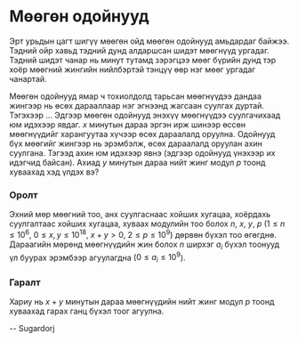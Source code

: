Мөөгөн одойнууд
===============
Эрт урьдын цагт шигүү мөөгөн ойд мөөгөн одойнууд амьдардаг байжээ. Тэдний ойр хавьд тэдний дунд алдаршсан шидэт мөөгнүүд ургадаг. Тэдний шидэт чанар нь минут тутамд зэрэгцээ мөөг бүрийн дунд тэр хоёр мөөгний жингийн нийлбэртэй тэнцүү өөр нэг мөөг ургадаг чанартай.

Мөөгөн одойнууд ямар ч тохиолдолд тарьсан мөөгнүүдээ дандаа жингээр нь өсөх дарааллаар нэг эгнээнд жагсаан суулгах дуртай. Тэгэхээр ... Эдгээр мөөгөн одойнууд энэхүү мөөгнүүдээ суулгачихаад юм идэхээр явдаг. $x$ минутын дараа эргэн ирж шинээр өссөн мөөгнүүдийг харангуутаа хүчээр өсөх дараалалд оруулна. Одойнууд бүх мөөгийг жингээр нь эрэмбэлж, өсөх дараалалд оруулан ахин суулгана. Тэгээд ахин юм идэхээр явнэ (эдгээр одойнууд үнэхээр их идэгчид байсан). Ахиад $y$ минутын дараа нийт жинг модул $p$ тоонд хуваахад хэд үлдэх вэ?

### Оролт
Эхний мөр мөөгний тоо, анх суулгаснаас хойших хугацаа, хоёрдахь суулгалтаас хойших хугацаа, хуваах модулийн тоо болох $n$, $x$, $y$, $p$ ($1 ≤ n ≤ 10^6$, $0 ≤ x, y ≤ 10^{18}$, $x + y > 0$, $2 ≤ p ≤ 10^9$) дөрвөн бүхэл тоо өгөгднө. Дараагийн мөрөнд мөөгнүүдийн жин болох $n$ ширхэг $a_i$ бүхэл тоонууд үл буурах эрэмбээр агуулагдна ($0 ≤ a_i ≤ 10^9$).

### Гаралт
Хариу нь  $x + y$ минутын дараа мөөгнүүдийн нийт жинг модул $p$ тоонд хуваахад гарах ганц бүхэл тоог агуулна.

-- Sugardorj
